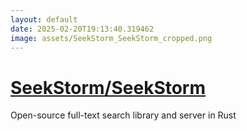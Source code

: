 ```yaml
---
layout: default
date: 2025-02-20T19:13:40.319462
image: assets/SeekStorm_SeekStorm_cropped.png
---
```


# [SeekStorm/SeekStorm](https://github.com/SeekStorm/SeekStorm)

Open-source full-text search library and server in Rust
